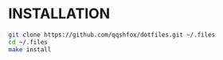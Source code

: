 INSTALLATION
============

```sh
git clone https://github.com/qqshfox/dotfiles.git ~/.files
cd ~/.files
make install
```
